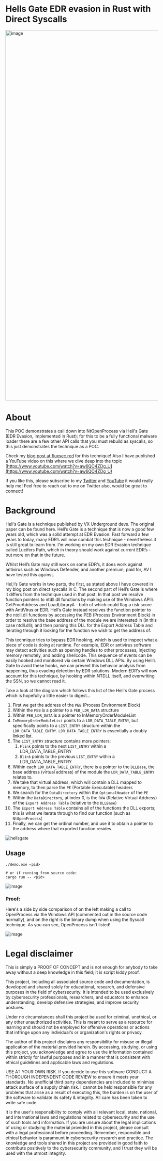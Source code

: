 # Hells Gate EDR evasion in Rust with Direct Syscalls

<img width="1222" alt="image" src="https://github.com/0xflux/Rust-syscall-EDR-evasion/assets/49762827/b8a788fe-aeec-46b2-bce3-c12d98a2a01a">

# About

This POC demonstrates a call down into NtOpenProcess via Hell's Gate (EDR Evasion, implemented in Rust); for this to be a fully functional malware loader there are
a few other API calls that you must rebuild as syscalls, so this just demonstrates the technique as a POC.

Check my [blog post at fluxsec.red](https://fluxsec.red/rust-edr-evasion-hells-gate) for this technique! Also I have published
a YouTube video on this where we dive deep into the topic 
[https://www.youtube.com/watch?v=aw6QO4ZDg_U](https://www.youtube.com/watch?v=aw6QO4ZDg_U)

If you like this, 
please subscribe to my [Twitter](https://twitter.com/0xfluxsec) and [YouTube](https://www.youtube.com/@FluxSec) 
it would really help me! Feel free to reach out to me on Twitter also, would be great to connect!

# Background

Hell’s Gate is a technique published by VX Underground devs. The original paper can be found here. Hell’s Gate is a technique that is now a good few years old, which was a solid attempt at EDR Evasion. Fast forward a few years to today, many EDR’s will now combat this technique - nevertheless it is still great to learn from. I’m working on my own EDR Evasion technique called Lucifers Path, which in theory should work against current EDR’s - but more on that in the future.

Whilst Hell’s Gate may still work on some EDR’s, it does work against antivirus such as Windows Defender, and another premium, paid for, AV I have tested this against.

Hel;l’s Gate works in two parts, the first, as stated above I have covered in my blog post on direct syscalls in C. The second part of Hell’s Gate is where it differs from the technique used in that post. In that post we resolve function pointers to ntdll.dll functions by making use of the Windows API’s GetProcAddress and LoadLibraryA - both of which could flag a risk score with AntiVirus or EDR. Hell’s Gate instead resolves the function pointer to the ntdll.dll functions by accessing the PEB (Process Environment Block) in order to resolve the base address of the module we are interested in (in this case ntdll.dll); and then parsing this DLL for the Export Address Table and iterating through it looking for the function we wish to get the address of.

This technique tries to bypass EDR hooking, which is used to inspect what a piece of code is doing at runtime. For example, EDR or antivirus software may detect activities such as opening handles to other processes, injecting memory remotely, and adding shellcode. This sequence of events can be easily hooked and monitored via certain Windows DLL APIs. By using Hell’s Gate to avoid these hooks, we can prevent this behavior analysis from happening, thus evading detection by EDR solutions. Modern EDR’s will now account for this technique, by hooking within NTDLL itself, and overwriting the SSN, so we cannot read it.

Take a look at the diagram which follows this list of the Hell's Gate process which is hopefully a little easier to digest...

1) First we get the address of the `PEB` (Process Environment Block)
2) Within the `PEB` is a pointer to a `PEB_LDR_DATA` structure
3) Within `PEB_LDR_DATA` is a pointer to InMemoryOrderModuleList
4) `InMemoryOrderModuleList` points to a `LDR_DATA_TABLE_ENTRY`, but specifically points to a `LIST_ENTRY` structure within the `LDR_DATA_TABLE_ENTRY`. `LDR_DATA_TABLE_ENTRY` is essentially a doubly linked list.
5) The `LIST_ENTRY` structure contains more pointers:
   1) `Flink` points to the next `LIST_ENTRY` within a LDR_DATA_TABLE_ENTRY
   2) `Blink` points to the previous `LIST_ENTRY` within a LDR_DATA_TABLE_ENTRY
6) Within each `LDR_DATA_TABLE_ENTRY`, there is a pointer to the `DLLBase`, the base address (virtual address) of the module the `LDR_DATA_TABLE_ENTRY` relates to.
7) We take that virtual address, which will contain a DLL mapped to memory, to then parse the `PE` (Portable Executable) headers
8) We search for the `DataDirectory` within the `OptionalHeader` of the `PE`
9) Within the `DataDirectory`, at index 0, is the `RVA` (Relative Virtual Address) of the `Export Address Table` (relative to the `DLLBase`)
10) The `Export Address Table` contains all of the functions the DLL exports; this is what we iterate through to find our function (such as `NtOpenProcess`)
11) Finally, we can get the ordinal number, and use it to obtain a pointer to the address where that exported function resides.

![hellsgate](https://github.com/0xflux/Rust-Hells-Gate/assets/49762827/c4a35cd5-24f6-4731-bff3-773bcd4a381d)

## Usage

```shell
./demo.exe <pid>

# or if running from source code:
cargo run -- <pid>
```

![image](https://github.com/0xflux/Rust-Hells-Gate/assets/49762827/f92f0011-fd54-4596-a3b2-6c9857a650ca)

### Proof:

Here's a side by side comparison of on the left making a call to OpenProcess via the Windows API 
(commented out in the source code normally), and on the right is the binary dump when using the Syscall technique.
As you can see, OpenProcess isn't listed!

![image](https://github.com/0xflux/Rust-syscall-EDR-evasion/assets/49762827/65f66427-4b06-4070-8a35-782de96ce81b)

# Legal disclaimer

This is simply a PROOF OF CONCEPT and is not enough for anybody to take away without a deep knowledge in this
field; it is script kiddy proof. 

This project, including all associated source code and documentation, is developed and shared solely for 
educational, research, and defensive purposes in the field of cybersecurity. It is intended to be used 
exclusively by cybersecurity professionals, researchers, and educators to enhance understanding, develop 
defensive strategies, and improve security postures.

Under no circumstances shall this project be used for criminal, unethical, or any other unauthorized activities. 
This is meant to serve as a resource for learning and should not be employed for offensive operations or actions 
that infringe upon any individual's or organization's rights or privacy.

The author of this project disclaims any responsibility for misuse or illegal application of the material 
provided herein. By accessing, studying, or using this project, you acknowledge and agree to use the information 
contained within strictly for lawful purposes and in a manner that is consistent with ethical guidelines and 
applicable laws and regulations.

USE AT YOUR OWN RISK. If you decide to use this software CONDUCT A THOROUGH INDEPENDENT CODE REVIEW to ensure it 
meets your standards. No unofficial third party dependencies are included to minimise attack surface of a supply 
chain risk. I cannot be held responsible for any problems that arise as a result of executing this, the burden 
is on the user of the software to validate its safety & integrity. All care has been taken to write safe code.

It is the user's responsibility to comply with all relevant local, state, national, and international laws and 
regulations related to cybersecurity and the use of such tools and information. If you are unsure about the 
legal implications of using or studying the material provided in this project, please consult with a legal 
professional before proceeding. Remember, responsible and ethical behavior is paramount in cybersecurity research 
and practice. The knowledge and tools shared in this project are provided in good faith to contribute positively 
to the cybersecurity community, and I trust they will be used with the utmost integrity.
